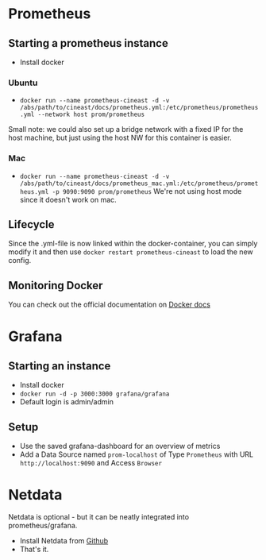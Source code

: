 # Prometheus
## Starting a prometheus instance

* Install docker

### Ubuntu
* ```docker run --name prometheus-cineast -d -v /abs/path/to/cineast/docs/prometheus.yml:/etc/prometheus/prometheus.yml --network host prom/prometheus```

Small note: we could also set up a bridge network with a fixed IP for the host machine, but just using the host NW for this container is easier.

### Mac
* ```docker run --name prometheus-cineast -d -v /abs/path/to/cineast/docs/prometheus_mac.yml:/etc/prometheus/prometheus.yml -p 9090:9090 prom/prometheus```
We're not using host mode since it doesn't work on mac.
## Lifecycle
Since the .yml-file is now linked within the docker-container, you can simply modify it and then use ```docker restart prometheus-cineast``` to load the new config.

## Monitoring Docker
You can check out the official documentation on [Docker docs](https://docs.docker.com/config/thirdparty/prometheus/)


# Grafana
## Starting an instance

* Install docker
* ```docker run -d -p 3000:3000 grafana/grafana```
* Default login is admin/admin

## Setup
* Use the saved grafana-dashboard for an overview of metrics
* Add a Data Source named `prom-localhost` of Type `Prometheus` with URL `http://localhost:9090` and Access `Browser`

# Netdata
Netdata is optional - but it can be neatly integrated into prometheus/grafana.

* Install Netdata from [Github](https://github.com/firehol/netdata/)
* That's it.